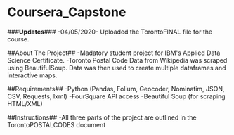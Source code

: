 # Coursera_Capstone

###**Updates**###
-04/05/2020- Uploaded the TorontoFINAL file for the course.

##About The Project##
-Madatory student project for IBM's Applied Data Science Certificate.
-Toronto Postal Code Data from Wikipedia was scraped using BeautifulSoup. Data was then used to create multiple dataframes and interactive maps.

##Requirements##
-Python (Pandas, Folium, Geocoder, Nominatim, JSON, CSV, Requests, lxml)
-FourSquare API access
-Beautiful Soup (for scraping HTML/XML)

##Instructions##
-All three parts of the project are outlined in the TorontoPOSTALCODES document
